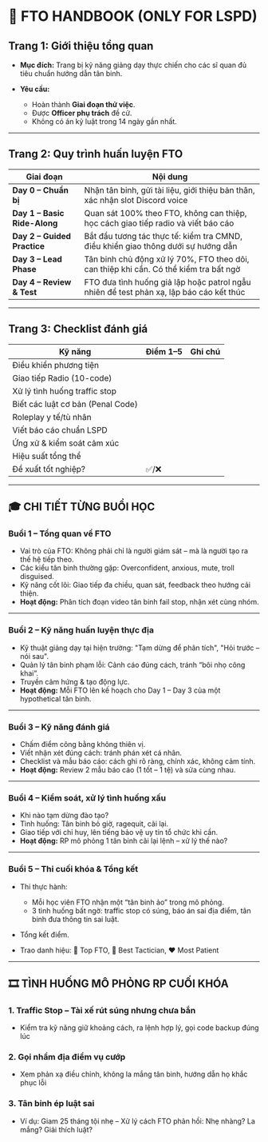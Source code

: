# 📘 **FTO HANDBOOK (ONLY FOR LSPD)**

## **Trang 1: Giới thiệu tổng quan**

* **Mục đích:** Trang bị kỹ năng giảng dạy thực chiến cho các sĩ quan đủ tiêu chuẩn hướng dẫn tân binh.
* **Yêu cầu:**

  * Hoàn thành **Giai đoạn thử việc**.
  * Được **Officer phụ trách** đề cử.
  * Không có án kỷ luật trong 14 ngày gần nhất.

---

## **Trang 2: Quy trình huấn luyện FTO**

| Giai đoạn                    | Nội dung                                                                                |
| ---------------------------- | --------------------------------------------------------------------------------------- |
| **Day 0 – Chuẩn bị**         | Nhận tân binh, gửi tài liệu, giới thiệu bản thân, xác nhận slot Discord voice           |
| **Day 1 – Basic Ride-Along** | Quan sát 100% theo FTO, không can thiệp, học cách giao tiếp radio và viết báo cáo       |
| **Day 2 – Guided Practice**  | Bắt đầu tương tác thực tế: kiểm tra CMND, điều khiển giao thông dưới sự hướng dẫn       |
| **Day 3 – Lead Phase**       | Tân binh chủ động xử lý 70%, FTO theo dõi, can thiệp khi cần. Có thể kiểm tra bất ngờ   |
| **Day 4 – Review & Test**    | FTO đưa tình huống giả lập hoặc patrol ngẫu nhiên để test phản xạ, lập báo cáo kết thúc |

---

## **Trang 3: Checklist đánh giá**

| Kỹ năng                           | Điểm 1–5 | Ghi chú |
| --------------------------------- | -------- | ------- |
| Điều khiển phương tiện            |          |         |
| Giao tiếp Radio (10-code)         |          |         |
| Xử lý tình huống traffic stop     |          |         |
| Biết các luật cơ bản (Penal Code) |          |         |
| Roleplay y tế/tù nhân             |          |         |
| Viết báo cáo chuẩn LSPD           |          |         |
| Ứng xử & kiểm soát cảm xúc        |          |         |
| Hiệu suất tổng thể                |          |         |
| Đề xuất tốt nghiệp?               | ✅/❌      |         |

---

## 🎓 **CHI TIẾT TỪNG BUỔI HỌC**

### **Buổi 1 – Tổng quan về FTO**

* Vai trò của FTO: Không phải chỉ là người giám sát – mà là người tạo ra thế hệ tiếp theo.
* Các kiểu tân binh thường gặp: Overconfident, anxious, mute, troll disguised.
* Kỹ năng cốt lõi: Giao tiếp đa chiều, quan sát, feedback theo hướng cải thiện.
* **Hoạt động:** Phân tích đoạn video tân binh fail stop, nhận xét cùng nhóm.

---

### **Buổi 2 – Kỹ năng huấn luyện thực địa**

* Kỹ thuật giảng dạy tại hiện trường: "Tạm dừng để phân tích", "Hỏi trước – nói sau".
* Quản lý tân binh phạm lỗi: Cảnh cáo đúng cách, tránh “bôi nhọ công khai”.
* Truyền cảm hứng & tạo động lực.
* **Hoạt động:** Mỗi FTO lên kế hoạch cho Day 1 – Day 3 của một hypothetical tân binh.

---

### **Buổi 3 – Kỹ năng đánh giá**

* Chấm điểm công bằng không thiên vị.
* Viết nhận xét đúng cách: tránh phán xét cá nhân.
* Checklist và mẫu báo cáo: cách ghi rõ ràng, chính xác, không cảm tính.
* **Hoạt động:** Review 2 mẫu báo cáo (1 tốt – 1 tệ) và sửa cùng nhau.

---

### **Buổi 4 – Kiểm soát, xử lý tình huống xấu**

* Khi nào tạm dừng đào tạo?
* Tình huống: Tân binh bỏ giờ, ragequit, cãi lại.
* Giao tiếp với chỉ huy, lên tiếng bảo vệ uy tín tổ chức khi cần.
* **Hoạt động:** RP mô phỏng 1 tân binh cãi lại lệnh – xử lý thế nào?

---

### **Buổi 5 – Thi cuối khóa & Tổng kết**

* Thi thực hành:

  * Mỗi học viên FTO nhận một “tân binh ảo” trong mô phỏng.
  * 3 tình huống bất ngờ: traffic stop có súng, báo án sai địa điểm, tân binh đưa thông tin sai luật.
* Tổng kết điểm.
* Trao danh hiệu: 🥇 Top FTO, 🧠 Best Tactician, ❤️ Most Patient

---

## 🎞 **TÌNH HUỐNG MÔ PHỎNG RP CUỐI KHÓA**

### **1. Traffic Stop – Tài xế rút súng nhưng chưa bắn**

* Kiểm tra kỹ năng giữ khoảng cách, ra lệnh hợp lý, gọi code backup đúng lúc

### **2. Gọi nhầm địa điểm vụ cướp**

* Xem phản xạ điều chỉnh, không la mắng tân binh, hướng dẫn họ khắc phục lỗi

### **3. Tân binh ép luật sai**

* Ví dụ: Giam 25 tháng tội nhẹ – Xử lý cách FTO phản hồi: Nhẹ nhàng? La mắng? Giải thích luật?
